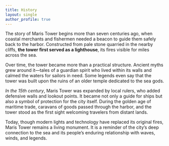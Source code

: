 ```yaml
---
title: History
layout: single
author_profile: true
---
```


The story of Maris Tower begins more than seven centuries ago, when coastal merchants and fishermen needed a beacon to guide them safely back to the harbor. Constructed from pale stone quarried in the nearby cliffs, **the tower first served as a lighthouse**, its fires visible for miles across the sea.

Over time, the tower became more than a practical structure. Ancient myths grew around it—tales of a guardian spirit who lived within its walls and calmed the waters for sailors in need. Some legends even say that the tower was built upon the ruins of an older temple dedicated to the sea gods.

*In the 15th century*, Maris Tower was expanded by local rulers, who added defensive walls and lookout points. It became not only a guide for ships but also a symbol of protection for the city itself. During the golden age of maritime trade, caravans of goods passed through the harbor, and the tower stood as the first sight welcoming travelers from distant lands.

Today, though modern lights and technology have replaced its original fires, Maris Tower remains a living monument. It is a reminder of the city’s deep connection to the sea and its people’s enduring relationship with waves, winds, and legends.